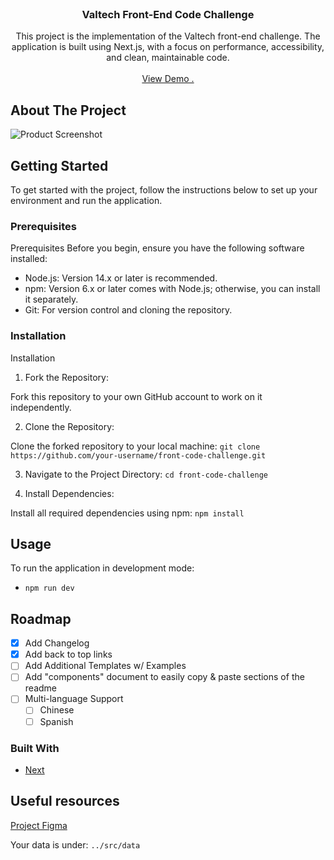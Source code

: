 <br/>
<div align="center">

<h3 align="center">Valtech Front-End Code Challenge</h3>
<p align="center">
This project is the implementation of the Valtech front-end challenge. The application is built using Next.js, with a focus on performance, accessibility, and clean, maintainable code.

<br/>
<br/>
<a href="https://so2f.github.io/ValtechUI/">View Demo .</a>

</p>
</div>

## About The Project

![Product Screenshot](https://i.postimg.cc/TYcDjnyb/screencapture-so2f-github-io-Valtech-UI-2024-09-02-16-49-00.png)

## Getting Started

To get started with the project, follow the instructions below to set up your environment and run the application.

### Prerequisites

Prerequisites
Before you begin, ensure you have the following software installed:

- Node.js: Version 14.x or later is recommended.
- npm: Version 6.x or later comes with Node.js; otherwise, you can install it separately.
- Git: For version control and cloning the repository.

### Installation

Installation

1. Fork the Repository:

Fork this repository to your own GitHub account to work on it independently.

2. Clone the Repository:

Clone the forked repository to your local machine:
`git clone https://github.com/your-username/front-code-challenge.git`

3. Navigate to the Project Directory:
   `cd front-code-challenge`

4. Install Dependencies:

Install all required dependencies using npm:
`npm install`

## Usage

To run the application in development mode:

- `npm run dev`

## Roadmap

- [x] Add Changelog
- [x] Add back to top links
- [ ] Add Additional Templates w/ Examples
- [ ] Add "components" document to easily copy & paste sections of the readme
- [ ] Multi-language Support
  - [ ] Chinese
  - [ ] Spanish

### Built With

- [Next](https://nextjs.org)

## Useful resources

[Project Figma](https://www.figma.com/design/VSzml7sK3UraIJpYwGg9eQ/Valtech-Tech-Challenge?node-id=0-1&t=IpHy7qL3ajJmN2W3-1)

Your data is under: `../src/data`
